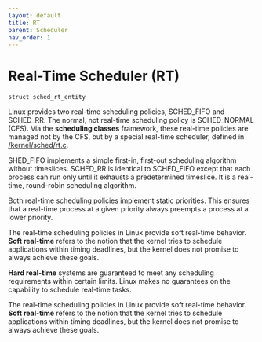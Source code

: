 ```yaml
---
layout: default
title: RT
parent: Scheduler
nav_order: 1
---
```


# Real-Time Scheduler (RT)

`struct sched_rt_entity`

Linux provides two real-time scheduling policies, SCHED_FIFO and SCHED_RR. The normal, not real-time scheduling policy is SCHED_NORMAL (CFS). Via the **scheduling classes** framework, these real-time policies are managed not by the CFS, but by a special real-time scheduler, defined in [/kernel/sched/rt.c](https://elixir.bootlin.com/linux/v6.11/source/kernel/sched/rt.c).

SHED_FIFO implements a simple first-in, first-out scheduling algorithm without timeslices. SCHED_RR is identical to SCHED_FIFO except that each process can run only until it exhausts a predetermined timeslice. It is a real-time, round-robin scheduling algorithm.

Both real-time scheduling policies implement static priorities. This ensures that a real-time process at a given priority always preempts a process at a lower priority.

The real-time scheduling policies in Linux provide soft real-time behavior. **Soft real-time** refers to the notion that the kernel tries to schedule applications within timing deadlines, but the kernel does not promise to always achieve these goals.

**Hard real-time** systems are guaranteed to meet any scheduling requirements within certain limits. Linux makes no guarantees on the capability to schedule real-time tasks.

The real-time scheduling policies in Linux provide soft real-time behavior. **Soft real-time** refers to the notion that the kernel tries to schedule applications within timing deadlines, but the kernel does not promise to always achieve these goals.
